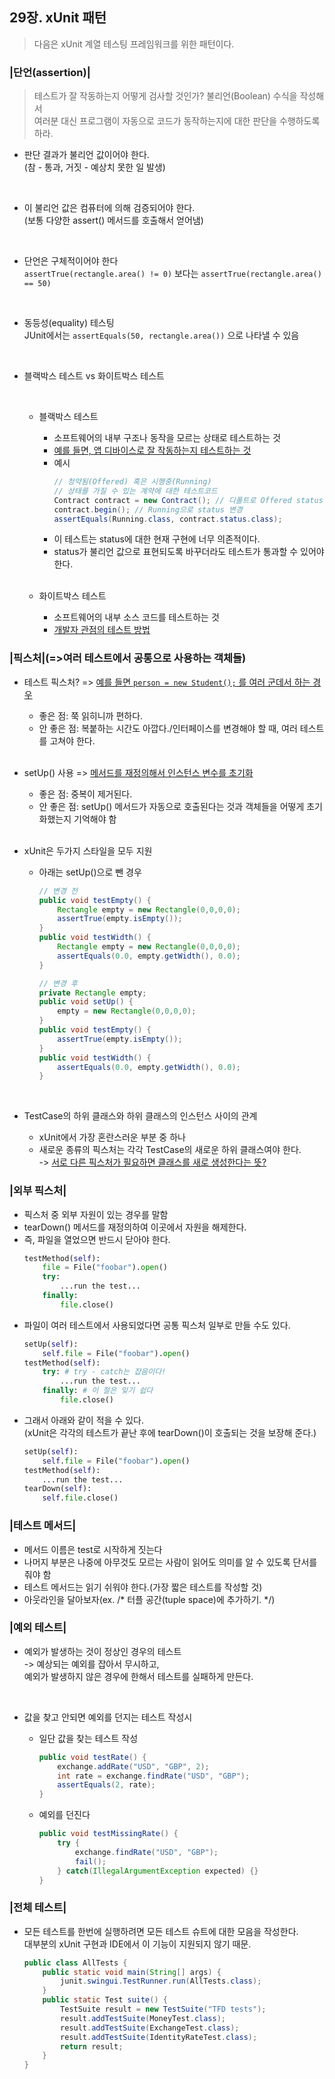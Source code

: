 ## 29장. xUnit 패턴

> 다음은 xUnit 계열 테스팅 프레임워크를 위한 패턴이다.

### |단언(assertion)|
> 테스트가 잘 작동하는지 어떻게 검사할 것인가? 불리언(Boolean) 수식을 작성해서<br>
> 여러분 대신 프로그램이 자동으로 코드가 동작하는지에 대한 판단을 수행하도록 하라.

- 판단 결과가 불리언 값이어야 한다.<br>
  (참 - 통과, 거짓 - 예상치 못한 일 발생)
  
  <br>

- 이 불리언 값은 컴퓨터에 의해 검증되어야 한다.<br>
  (보통 다양한 assert() 메서드를 호출해서 얻어냄)

  <br>
  
- 단언은 구체적이어야 한다<br>
  `assertTrue(rectangle.area() != 0)` 보다는 `assertTrue(rectangle.area() == 50)`

  <br>
  
- 동등성(equality) 테스팅<br>
  JUnit에서는 `assertEquals(50, rectangle.area())` 으로 나타낼 수 있음

  <br>

- 블랙박스 테스트 vs 화이트박스 테스트

  <br>

  - 블랙박스 테스트
    - 소프트웨어의 내부 구조나 동작을 모르는 상태로 테스트하는 것
    - <U>예를 들면, 앱 디바이스로 잘 작동하는지 테스트하는 것</U>
    - 예시
      ```java
      // 청약됨(Offered) 혹은 시행중(Running)
      // 상태를 가질 수 있는 계약에 대한 테스트코드
      Contract contract = new Contract(); // 디폴트로 Offered status
      contract.begin(); // Running으로 status 변경
      assertEquals(Running.class, contract.status.class);
      ```
    - 이 테스트는 status에 대한 현재 구현에 너무 의존적이다.
    - status가 불리언 값으로 표현되도록 바꾸더라도 테스트가 통과할 수 있어야 한다.

    <br>

  - 화이트박스 테스트
    - 소프트웨어의 내부 소스 코드를 테스트하는 것 
    - <U>개발자 관점의 테스트 방법</U>
    
### |픽스처|(=>여러 테스트에서 공통으로 사용하는 객체들)
- 테스트 픽스처? => <U>예를 들면 `person = new Student();` 를 여러 군데서 하는 경우</U>
  - 좋은 점: 쭉 읽히니까 편하다.
  - 안 좋은 점: 복붙하는 시간도 아깝다./인터페이스를 변경해야 할 때, 여러 테스트를 고쳐야 한다.

  <br>

- setUp() 사용 => <U>메서드를 재정의해서 인스턴스 변수를 초기화</U>
  - 좋은 점: 중복이 제거된다.
  - 안 좋은 점: setUp() 메서드가 자동으로 호출된다는 것과 객체들을 어떻게 초기화했는지 기억해야 함
  
  <br>

- xUnit은 두가지 스타일을 모두 지원
  - 아래는 setUp()으로 뺀 경우
    ```java
    // 변경 전
    public void testEmpty() {
        Rectangle empty = new Rectangle(0,0,0,0);
        assertTrue(empty.isEmpty());
    }
    public void testWidth() {
        Rectangle empty = new Rectangle(0,0,0,0);
        assertEquals(0.0, empty.getWidth(), 0.0);
    }
    
    // 변경 후
    private Rectangle empty;
    public void setUp() {
        empty = new Rectangle(0,0,0,0);
    }
    public void testEmpty() {
        assertTrue(empty.isEmpty());
    }
    public void testWidth() {
        assertEquals(0.0, empty.getWidth(), 0.0);
    }
    ```

  <br>

- TestCase의 하위 클래스와 하위 클래스의 인스턴스 사이의 관계
  - xUnit에서 가장 혼란스러운 부분 중 하나
  - 새로운 종류의 픽스처는 각각 TestCase의 새로운 하위 클래스여야 한다.<br>
  -> <U>서로 다른 픽스처가 필요하면 클래스를 새로 생성한다는 뜻?</U>
  
### |외부 픽스처|
- 픽스처 중 외부 자원이 있는 경우를 말함
- tearDown() 메서드를 재정의하여 이곳에서 자원을 해제한다.
- 즉, 파일을 열었으면 반드시 닫아야 한다.<br>
  ```python
  testMethod(self):
      file = File("foobar").open()
      try:
          ...run the test...
      finally:
          file.close()
  ```        
- 파일이 여러 테스트에서 사용되었다면 공통 픽스처 일부로 만들 수도 있다.
  ```python
  setUp(self):
      self.file = File("foobar").open()        
  testMethod(self):
      try: # try - catch는 잡음이다!
          ...run the test...
      finally: # 이 절은 잊기 쉽다
          file.close()            
  ```
- 그래서 아래와 같이 적을 수 있다.<br>
  (xUnit은 각각의 테스트가 끝난 후에 tearDown()이 호출되는 것을 보장해 준다.)
  ```python
  setUp(self):
      self.file = File("foobar").open()        
  testMethod(self):
      ...run the test...
  tearDown(self):
      self.file.close()  
  ```

### |테스트 메서드|
- 메서드 이름은 test로 시작하게 짓는다
- 나머지 부분은 나중에 아무것도 모르는 사람이 읽어도 의미를 알 수 있도록 단서를 줘야 함
- 테스트 메서드는 읽기 쉬워야 한다.(가장 짧은 테스트를 작성할 것)
- 아웃라인을 달아보자(ex. /* 터플 공간(tuple space)에 추가하기. */)

### |예외 테스트|
- 예외가 발생하는 것이 정상인 경우의 테스트<br>
  -> 예상되는 예외를 잡아서 무시하고,<br>
  예외가 발생하지 않은 경우에 한해서 테스트를 실패하게 만든다.

  <br>

- 값을 찾고 안되면 예외를 던지는 테스트 작성시
  - 일단 값을 찾는 테스트 작성
    ```java
    public void testRate() {
        exchange.addRate("USD", "GBP", 2);
        int rate = exchange.findRate("USD", "GBP");
        assertEquals(2, rate);
    }
    ```
  - 예외를 던진다
    ```java
    public void testMissingRate() {
        try {
            exchange.findRate("USD", "GBP");
            fail();
        } catch(IllegalArgumentException expected) {}
    }
    ```
### |전체 테스트|
- 모든 테스트를 한번에 실행하려면 모든 테스트 슈트에 대한 모음을 작성한다.<br>
  대부분의 xUnit 구현과 IDE에서 이 기능이 지원되지 않기 때문.
  ```java
  public class AllTests {
      public static void main(String[] args) {
          junit.swingui.TestRunner.run(AllTests.class);
      }
      public static Test suite() {
          TestSuite result = new TestSuite("TFD tests");
          result.addTestSuite(MoneyTest.class);
          result.addTestSuite(ExchangeTest.class);
          result.addTestSuite(IdentityRateTest.class);
          return result;
      }
  }
  ```
